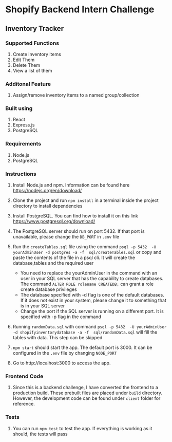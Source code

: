 # Shopify Backend Intern Challenge

## Inventory Tracker
### Supported Functions
1. Create inventory items
2. Edit Them
3. Delete Them
4. View a list of them
### Additonal Feature
1. Assign/remove inventory items to a named group/collection

### Built using
1. React
2. Express.js
3. PostgreSQL

### Requirements
1. Node.js 
2. PostgreSQL
### Instructions
1. Install Node.js and npm. Information can be found here https://nodejs.org/en/download/
2. Clone the project and run `npm install` in a terminal inside the project directory to install dependencies 
2. Install PostgreSQL. You can find how to install it on this link https://www.postgresql.org/download/
3. The PostgreSQL server should run on port 5432. If that port is unavailable, please change the `DB_PORT` in `.env` file
4. Run the `createTables.sql` file using the command `psql -p 5432  -U yourAdminUser -d postgres -a -f  sql/createTables.sql` or copy and paste the contents of the file in a psql cli. It will create the database,tables and the required user 
    * You need to replace the yourAdminUser in the command with an user in your SQL server that has the capability to create databases. The command `ALTER ROLE rolename CREATEDB;` can grant a role create database privileges
    * The database specified with -d flag is one of the default databases. If it does not exist in your system, please change it to something that is in your SQL server 
    * Change the port if the SQL server is running on a different port. It is specified with -p flag in the command
5. Running `randomData.sql` with command `psql -p 5432  -U yourAdminUser -d shopifyinventorydatabase -a -f  sql/randomData.sql` will fill the tables with data. This step can be skipped

6. `npm start` should start the app. The default port is 3000. It can be configured in the `.env` file by changing `NODE_PORT`

7. Go to http://localhost:3000 to access the app.

### Frontend Code
1. Since this is a backend challenge, I have converted the frontend to a production build. These prebuilt files are placed under `build` directory. However, the development code can be found under `client` folder for reference.

### Tests
1. You can run `npm test` to test the app. If everything is working as it should, the tests will pass


    

